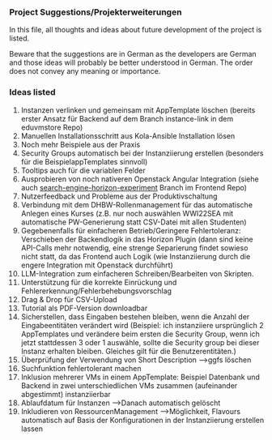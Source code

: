 ### Project Suggestions/Projekterweiterungen
In this file, all thoughts and ideas about future development of the project is listed.

Beware that the suggestions are in German as the developers are German and those ideas will probably be better understood in German. The order does not convey any meaning or importance.

### Ideas listed
1. Instanzen verlinken und gemeinsam mit AppTemplate löschen (bereits erster Ansatz für Backend auf dem Branch instance-link in dem eduvmstore Repo)
2. Manuellen Installationsschritt aus Kola-Ansible Installation lösen
3. Noch mehr Beispiele aus der Praxis 
3. Security Groups automatisch bei der Instanziierung erstellen (besonders für die BeispielappTemplates sinnvoll)
4. Tooltips auch für die variablen Felder 
5. Ausprobieren von noch nativeren Openstack Angular Integration (siehe auch [search-engine-horizon-experiment](https://github.com/samuelhilpert/eduvmstore-ui/compare/dev...search-engine-horizon-experiment) Branch im Frontend Repo)
6. Nutzerfeedback und Probleme aus der Produktivschaltung 
7. Verbindung mit dem DHBW-Rollenmanagement für das automatische Anlegen eines Kurses  (z.B. nur noch auswählen WWI22SEA mit automatische PW-Generierung statt CSV-Datei mit allen Studenten)
8. Gegebenenfalls für einfacheren Betrieb/Geringere Fehlertoleranz: Verschieben der Backendlogik in das Horizon Plugin (dann sind keine API-Calls mehr notwendig, eine strenge Separierung findet sowieso nicht statt, da das Frontend auch Logik (wie Instanziierung durch die engere Integration mit Openstack durchführt)
9. LLM-Integration zum einfacheren Schreiben/Bearbeiten von Skripten. 
10. Unterstützung für die korrekte Einrückung und Fehlererkennung/Fehlerbehebungsvorschlag 
11. Drag & Drop für CSV-Upload 
12. Tutorial als PDF-Version downloadbar 
13. Sicherstellen, dass Eingaben bestehen bleiben, wenn die Anzahl der Eingabeentitäten verändert wird (Beispiel: ich instanziiere ursprünglich 2 AppTemplates und verändere beim ersten die Security Group, wenn ich jetzt stattdessen 3 oder 1 auswähle, sollte die Security group bei dieser Instanz erhalten bleiben. Gleiches gilt für die Benutzerentitäten.)
14. Überprüfung der Verwendung von Short Description —>ggfs löschen 
15. Suchfunktion fehlertolerant machen 
16. Inklusion mehrerer VMs in einem AppTemplate: Beispiel Datenbank und Backend in zwei unterschiedlichen VMs zusammen (aufeinander abgestimmt) instanziierbar 
17. Ablaufdatum für Instanzen —>Danach automatisch gelöscht 
18. Inkludieren von RessourcenManagement —>Möglichkeit, Flavours automatisch auf Basis der Konfigurationen in der Instanziierung erstellen lassen

